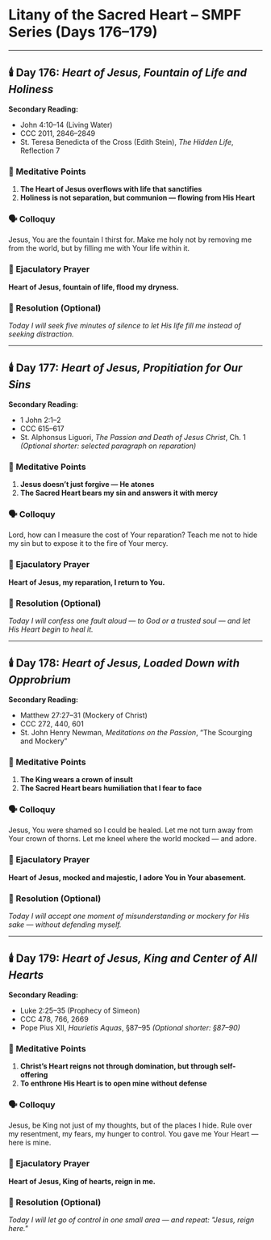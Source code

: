 
# Litany of the Sacred Heart – SMPF Series (Days 176–179)

---

## 🕯️ Day 176: *Heart of Jesus, Fountain of Life and Holiness*

**Secondary Reading:**  

- John 4:10–14 (Living Water)  
- CCC 2011, 2846–2849  
- St. Teresa Benedicta of the Cross (Edith Stein), *The Hidden Life*, Reflection 7

### 🎯 Meditative Points

1. **The Heart of Jesus overflows with life that sanctifies**  
2. **Holiness is not separation, but communion — flowing from His Heart**

### 🗣️ Colloquy  

Jesus, You are the fountain I thirst for. Make me holy not by removing me from the world, but by filling me with Your life within it.

### 💬 Ejaculatory Prayer  

**Heart of Jesus, fountain of life, flood my dryness.**

### 🔨 Resolution (Optional)  

*Today I will seek five minutes of silence to let His life fill me instead of seeking distraction.*

---

## 🕯️ Day 177: *Heart of Jesus, Propitiation for Our Sins*

**Secondary Reading:**  

- 1 John 2:1–2  
- CCC 615–617  
- St. Alphonsus Liguori, *The Passion and Death of Jesus Christ*, Ch. 1 *(Optional shorter: selected paragraph on reparation)*

### 🎯 Meditative Points

1. **Jesus doesn’t just forgive — He atones**  
2. **The Sacred Heart bears my sin and answers it with mercy**

### 🗣️ Colloquy  

Lord, how can I measure the cost of Your reparation? Teach me not to hide my sin but to expose it to the fire of Your mercy.

### 💬 Ejaculatory Prayer  

**Heart of Jesus, my reparation, I return to You.**

### 🔨 Resolution (Optional)  

*Today I will confess one fault aloud — to God or a trusted soul — and let His Heart begin to heal it.*

---

## 🕯️ Day 178: *Heart of Jesus, Loaded Down with Opprobrium*

**Secondary Reading:**  

- Matthew 27:27–31 (Mockery of Christ)  
- CCC 272, 440, 601  
- St. John Henry Newman, *Meditations on the Passion*, “The Scourging and Mockery”

### 🎯 Meditative Points

1. **The King wears a crown of insult**  
2. **The Sacred Heart bears humiliation that I fear to face**

### 🗣️ Colloquy  

Jesus, You were shamed so I could be healed. Let me not turn away from Your crown of thorns. Let me kneel where the world mocked — and adore.

### 💬 Ejaculatory Prayer  

**Heart of Jesus, mocked and majestic, I adore You in Your abasement.**

### 🔨 Resolution (Optional)  

*Today I will accept one moment of misunderstanding or mockery for His sake — without defending myself.*

---

## 🕯️ Day 179: *Heart of Jesus, King and Center of All Hearts*

**Secondary Reading:**  

- Luke 2:25–35 (Prophecy of Simeon)  
- CCC 478, 766, 2669  
- Pope Pius XII, *Haurietis Aquas*, §87–95 *(Optional shorter: §87–90)*

### 🎯 Meditative Points

1. **Christ’s Heart reigns not through domination, but through self-offering**  
2. **To enthrone His Heart is to open mine without defense**

### 🗣️ Colloquy  

Jesus, be King not just of my thoughts, but of the places I hide. Rule over my resentment, my fears, my hunger to control. You gave me Your Heart — here is mine.

### 💬 Ejaculatory Prayer  

**Heart of Jesus, King of hearts, reign in me.**

### 🔨 Resolution (Optional)  

*Today I will let go of control in one small area — and repeat: \"Jesus, reign here.\"*
